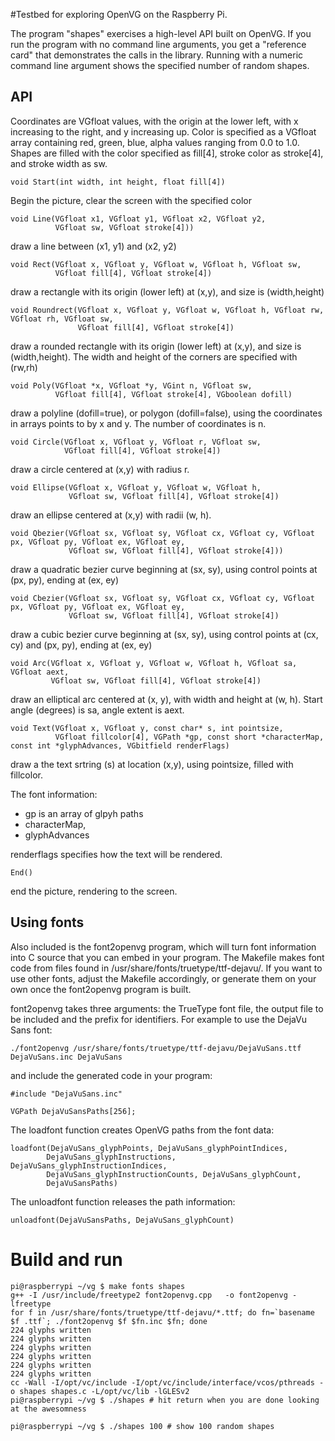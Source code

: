 #Testbed for exploring OpenVG on the Raspberry Pi.

The program "shapes" exercises a high-level API built on OpenVG. If you run the program 
with no command line arguments, you get a "reference card" that demonstrates the calls in the library. 
Running with a numeric command line argument shows the specified number of random shapes.

## API

Coordinates are VGfloat values, with the origin at the lower left, with x increasing to the right, and y increasing up.
Color is specified as a VGfloat array containing red, green, blue, alpha values ranging from 0.0 to 1.0.
Shapes are filled with the color specified as fill[4], stroke color as stroke[4], and stroke width as sw.

	void Start(int width, int height, float fill[4])
Begin the picture, clear the screen with the specified color

	void Line(VGfloat x1, VGfloat y1, VGfloat x2, VGfloat y2, 
			  VGfloat sw, VGfloat stroke[4]))
draw a line between (x1, y1) and (x2, y2)

	void Rect(VGfloat x, VGfloat y, VGfloat w, VGfloat h, VGfloat sw, 
			  VGfloat fill[4], VGfloat stroke[4])
draw a rectangle with its origin (lower left) at (x,y), and size is (width,height)

	void Roundrect(VGfloat x, VGfloat y, VGfloat w, VGfloat h, VGfloat rw, VGfloat rh, VGfloat sw, 
				   VGfloat fill[4], VGfloat stroke[4])
draw a rounded rectangle with its origin (lower left) at (x,y), and size is (width,height).  The width and height of the corners are specified with (rw,rh)

	void Poly(VGfloat *x, VGfloat *y, VGint n, VGfloat sw, 
			  VGfloat fill[4], VGfloat stroke[4], VGboolean dofill)
draw a polyline (dofill=true), or polygon (dofill=false), using the coordinates in arrays points to by x and y.  The number of coordinates is n.

	void Circle(VGfloat x, VGfloat y, VGfloat r, VGfloat sw, 
				VGfloat fill[4], VGfloat stroke[4])
draw a circle centered at (x,y) with radius r.

	void Ellipse(VGfloat x, VGfloat y, VGfloat w, VGfloat h, 
				 VGfloat sw, VGfloat fill[4], VGfloat stroke[4])
draw an ellipse centered at (x,y) with radii (w, h).

	void Qbezier(VGfloat sx, VGfloat sy, VGfloat cx, VGfloat cy, VGfloat px, VGfloat py, VGfloat ex, VGfloat ey, 
				 VGfloat sw, VGfloat fill[4], VGfloat stroke[4]))
draw a quadratic bezier curve beginning at (sx, sy), using control points at (px, py), ending at (ex, ey)

	void Cbezier(VGfloat sx, VGfloat sy, VGfloat cx, VGfloat cy, VGfloat px, VGfloat py, VGfloat ex, VGfloat ey, 
				 VGfloat sw, VGfloat fill[4], VGfloat stroke[4])
draw a cubic bezier curve beginning at (sx, sy), using control points at (cx, cy) and (px, py), ending at (ex, ey)

	void Arc(VGfloat x, VGfloat y, VGfloat w, VGfloat h, VGfloat sa, VGfloat aext, 
			 VGfloat sw, VGfloat fill[4], VGfloat stroke[4])
draw an elliptical arc centered at (x, y), with width and height at (w, h).  Start angle (degrees) is sa, angle extent is aext.

	void Text(VGfloat x, VGfloat y, const char* s, int pointsize, 
			  VGfloat fillcolor[4], VGPath *gp, const short *characterMap, const int *glyphAdvances, VGbitfield renderFlags)
draw a the text srtring (s) at location (x,y), using pointsize, filled with fillcolor. 

The font information: 
* gp is an array of glpyh paths
* characterMap,
* glyphAdvances

renderflags specifies how the text will be rendered.
	
	End()
end the picture, rendering to the screen.


## Using fonts

Also included is the font2openvg program, which will turn font information into C source that 
you can embed in your program. The Makefile makes font code from files found in /usr/share/fonts/truetype/ttf-dejavu/. 
If you want to use other fonts, adjust the Makefile accordingly, or generate them on your own once the font2openvg program is built.

font2openvg takes three arguments: the TrueType font file, the output file to be included and the prefix for identifiers.
For example to use the DejaVu Sans font:

	./font2openvg /usr/share/fonts/truetype/ttf-dejavu/DejaVuSans.ttf DejaVuSans.inc DejaVuSans

and include the generated code in your program:

	#include "DejaVuSans.inc"
	
	VGPath DejaVuSansPaths[256];
	
The loadfont function creates OpenVG paths from the font data:

	loadfont(DejaVuSans_glyphPoints, DejaVuSans_glyphPointIndices,
            DejaVuSans_glyphInstructions, DejaVuSans_glyphInstructionIndices,
            DejaVuSans_glyphInstructionCounts, DejaVuSans_glyphCount,
            DejaVuSansPaths)

The unloadfont function releases the path information:

	unloadfont(DejaVuSansPaths, DejaVuSans_glyphCount)

# Build and run

	pi@raspberrypi ~/vg $ make fonts shapes
	g++ -I /usr/include/freetype2 font2openvg.cpp   -o font2openvg -lfreetype
	for f in /usr/share/fonts/truetype/ttf-dejavu/*.ttf; do fn=`basename $f .ttf`; ./font2openvg $f $fn.inc $fn; done
	224 glyphs written
	224 glyphs written
	224 glyphs written
	224 glyphs written
	224 glyphs written
	224 glyphs written
	cc -Wall -I/opt/vc/include -I/opt/vc/include/interface/vcos/pthreads -o shapes shapes.c -L/opt/vc/lib -lGLESv2
	pi@raspberrypi ~/vg $ ./shapes # hit return when you are done looking at the awesomness

	pi@raspberrypi ~/vg $ ./shapes 100 # show 100 random shapes
